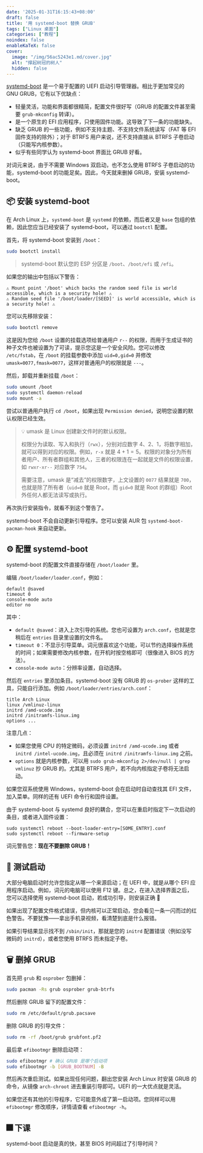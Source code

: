 ```yaml
---
date: '2025-01-31T16:15:43+08:00'
draft: false
title: '用 systemd-boot 替换 GRUB'
tags: ["Linux 桌面"]
categories: ["教程"]
noindex: false
enableKaTeX: false
cover:
  image: "/img/56ac5243e1.md/cover.jpg"
  alt: "撑起树冠的树人"
  hidden: false
---
```


[systemd-boot](https://wiki.archlinux.org/title/Systemd-boot) 是一个易于配置的 UEFI 启动引导管理器。相比于更加常见的 GNU GRUB，它有以下优缺点：

- 轻量灵活，功能和界面都很精简，配置文件很好写（GRUB 的配置文件甚至需要 `grub-mkconfig` 转译）。
- 是一个原生的 EFI 应用程序，只使用固件功能。这导致了下一条的功能缺失。
- 缺乏 GRUB 的一些功能，例如不支持主题、不支持文件系统读写（FAT 等 EFI 固件支持的除外）；对于 BTRFS 用户来说，还不支持直接从 BTRFS 子卷启动（只能写内核参数）。
- 似乎有些同学认为 systemd-boot 界面比 GRUB 好看。

对词元来说，由于不需要 Windows 双启动，也不怎么使用 BTRFS 子卷启动的功能，systemd-boot 的功能足矣。因此，今天就来删掉 GRUB，安装 systemd-boot。

## 📦 安装 systemd-boot

在 Arch Linux 上，`systemd-boot` 是 `systemd` 的依赖，而后者又是 `base` 包组的依赖，因此您应当已经安装了 systemd-boot，可以通过 `bootctl` 配置。

首先，将 systemd-boot 安装到 `/boot`：

```bash
sudo bootctl install
```

> systemd-boot 默认您的 ESP 分区是 `/boot`、`/boot/efi` 或 `/efi`。

如果您的输出中包括以下警告：

```
⚠️ Mount point '/boot' which backs the random seed file is world accessible, which is a security hole! ⚠️
⚠️ Random seed file '/boot/loader/[SEED]' is world accessible, which is a security hole! ⚠️
```

您可以先移除安装：

```bash
sudo bootctl remove
```

这是因为您给 `/boot` 设置的挂载选项给普通用户 `r--` 的权限，而用于生成证书的种子文件也被设置为了可读，提示您这是一个安全风险。您可以修改 `/etc/fstab`，在 `/boot` 的挂载参数中添加 `uid=0,gid=0` 并修改 `umask=0077,fmask=0077`，这样对普通用户的权限就是 `---`。

然后，卸载并重新挂载 `/boot`：

```bash
sudo umount /boot
sudo systemctl daemon-reload
sudo mount -a
```

尝试以普通用户执行 `cd /boot`，如果出现 `Permission denied`，说明您设置的默认权限已经生效。

> 💡 umask 是 Linux 创建新文件时的默认权限。
>
> 权限分为读取、写入和执行（`rwx`），分别对应数字 $4$、$2$、$1$，将数字相加，就可以得到对应的权限。例如，`r-x` 就是 $4+1=5$。权限的对象分为所有者用户、所有者群组和其他人，三者的权限连在一起就是文件的权限设置，如 `rwxr-xr--` 对应数字 `754`。
>
> 需要注意，umask 是“减去”的权限数字，上文设置的 `0077` 结果就是 `700`，也就是除了所有者（`uid=0` 就是 Root，而 `gid=0` 就是 Root 的群组）Root 外任何人都无法读写或执行。

再次执行安装指令，就看不到这个警告了。

systemd-boot 不会自动更新引导程序。您可以安装 AUR 包 `systemd-boot-pacman-hook` 来自动更新。

## ⚙️ 配置 systemd-boot

systemd-boot 的配置文件直接存储在 `/boot/loader` 里。

编辑 `/boot/loader/loader.conf`，例如：

```plain-text
default @saved
timeout 0
console-mode auto
editor no
```

其中：

- `default @saved`：进入上次引导的系统。您也可设置为 `arch.conf`，也就是您稍后在 `entries` 目录里设置的文件名。
- `timeout 0`：不显示引导菜单。词元很喜欢这个功能，可以节约选择操作系统的时间；如果需要修改内核参数，在开机时按空格即可（很像进入 BIOS 的方法）。
- `console-mode auto`：分辨率设置，自动选择。

然后在 `entries` 里添加条目。systemd-boot 没有 GRUB 的 `os-prober` 这样的工具，只能自行添加。例如 `/boot/loader/entries/arch.conf`：

```plain-text
title Arch Linux
linux /vmlinuz-linux
initrd /amd-ucode.img
initrd /initramfs-linux.img
options ...
```

注意几点：

- 如果您使用 CPU 的特定微码，必须设置 `initrd /amd-ucode.img` 或者 `initrd /intel-ucode.img`，且必须在 `initrd /initramfs-linux.img` 之前。
- `options` 就是内核参数，可以用 `sudo grub-mkconfig 2>/dev/null | grep vmlinuz` 抄 GRUB 的。尤其是 BTRFS 用户，若不向内核指定子卷将无法启动。

如果您双系统使用 Windows，systemd-boot 会在启动时自动查找其 EFI 文件，加入菜单。同样的还有 UEFI 命令行和固件设置。

由于 systemd-boot 与 systemd 良好的耦合，您可以在重启时指定下一次启动的条目，或者进入固件设置：

```
sudo systemctl reboot --boot-loader-entry=[SOME_ENTRY].conf
sudo systemctl reboot --firmware-setup
```

词元警告您：**现在不要删除 GRUB！**

## 📜 测试启动

大部分电脑启动时允许您指定从哪一个来源启动；在 UEFI 中，就是从哪个 EFI 应用程序启动。例如，词元的电脑可以使用 F12 键。总之，在进入选择界面之后，您可以选择使用 systemd-boot 启动，若成功引导，则安装正确 🎉

如果出现了配置文件格式错误，但内核可以正常启动，您会看见一条一闪而过的红色警告。不要犹豫——拿出手机录视频，看清楚到底是什么报错。

如果引导结果显示找不到 `/sbin/init`，那就是您的 `initrd` 配置错误（例如没写微码的 `initrd`），或者您使用 BTRFS 而未指定子卷。

## 🗑 删掉 GRUB

首先把 `grub` 和 `osprober` 包删掉：

```bash
sudo pacman -Rs grub osprober grub-btrfs
```

然后删除 GRUB 留下的配置文件：

```bash
sudo rm /etc/default/grub.pacsave
```

删除 GRUB 的引导文件：

```bash
sudo rm -rf /boot/grub grubfont.pf2
```

最后拿 `efibootmgr` 删除启动项：

```bash
sudo efibootmgr # 确认 GRUB 是哪个启动项
sudo efibootmgr -b [GRUB_BOOTNUM] -B
```

然后再次重启测试。如果出现任何问题，翻出您安装 Arch Linux 时安装 GRUB 的命令，从镜像 `arch-chroot` 进去重装引导即可。UEFI 的一大优点就是灵活。

如果您还有其他的引导程序，它可能意外成了第一启动项。您同样可以用 `efibootmgr` 修改顺序，详情请查看 `efibootmgr -h`。

## 🎆 下课

systemd-boot 启动是真的快，甚至 BIOS 时间超过了引导时间？
